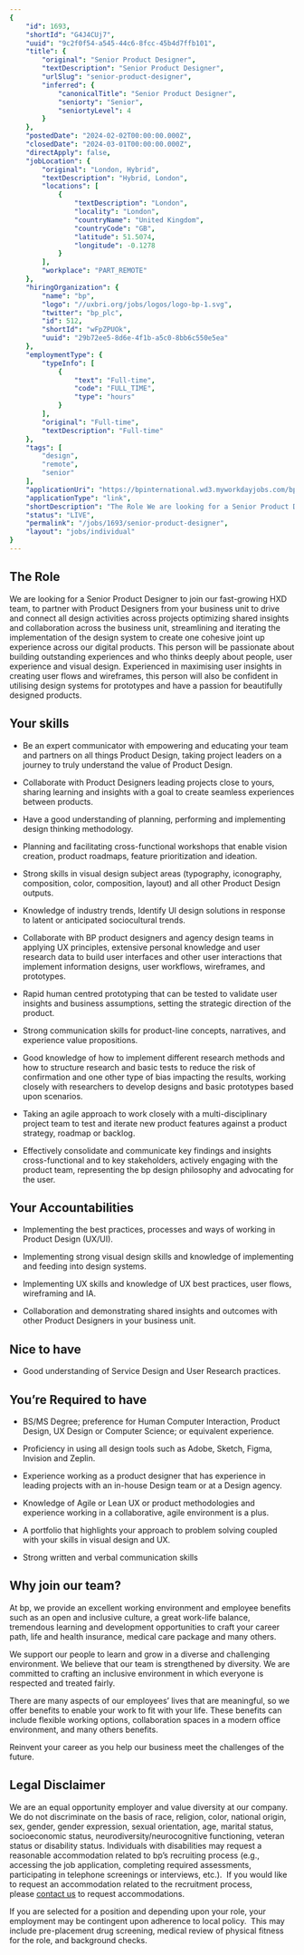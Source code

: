 ```yaml
---
{
	"id": 1693,
	"shortId": "G4J4CUj7",
	"uuid": "9c2f0f54-a545-44c6-8fcc-45b4d7ffb101",
	"title": {
		"original": "Senior Product Designer",
		"textDescription": "Senior Product Designer",
		"urlSlug": "senior-product-designer",
		"inferred": {
			"canonicalTitle": "Senior Product Designer",
			"seniorty": "Senior",
			"seniortyLevel": 4
		}
	},
	"postedDate": "2024-02-02T00:00:00.000Z",
	"closedDate": "2024-03-01T00:00:00.000Z",
	"directApply": false,
	"jobLocation": {
		"original": "London, Hybrid",
		"textDescription": "Hybrid, London",
		"locations": [
			{
				"textDescription": "London",
				"locality": "London",
				"countryName": "United Kingdom",
				"countryCode": "GB",
				"latitude": 51.5074,
				"longitude": -0.1278
			}
		],
		"workplace": "PART_REMOTE"
	},
	"hiringOrganization": {
		"name": "bp",
		"logo": "//uxbri.org/jobs/logos/logo-bp-1.svg",
		"twitter": "bp_plc",
		"id": 512,
		"shortId": "wFpZPUOk",
		"uuid": "29b72ee5-8d6e-4f1b-a5c0-8bb6c550e5ea"
	},
	"employmentType": {
		"typeInfo": [
			{
				"text": "Full-time",
				"code": "FULL_TIME",
				"type": "hours"
			}
		],
		"original": "Full-time",
		"textDescription": "Full-time"
	},
	"tags": [
		"design",
		"remote",
		"senior"
	],
	"applicationUri": "https://bpinternational.wd3.myworkdayjobs.com/bpCareers/job/United-Kingdom---London/Senior-Product-Designer_RQ074437-1/apply",
	"applicationType": "link",
	"shortDescription": "The Role We are looking for a Senior Product Designer to join our fast-growing- HXD team, to partner with Product Designers from your business unit to drive and connect all design activities across",
	"status": "LIVE",
	"permalink": "/jobs/1693/senior-product-designer",
	"layout": "jobs/individual"
}
---
```

<h2>The Role</h2><p>We are looking for a Senior Product Designer to join our fast-growing HXD team, to partner with Product Designers from your business unit to drive and connect all design activities across projects optimizing shared insights and collaboration across the business unit, streamlining and iterating the implementation of the design system to create one cohesive joint up experience across our digital products. This person will be passionate about building outstanding experiences and who thinks deeply about people, user experience and visual design. Experienced in maximising user insights in creating user flows and wireframes, this person will also be confident in utilising design systems for prototypes and have a passion for beautifully designed products.</p><h2>Your skills</h2><ul><li><p>Be an expert communicator with empowering and educating your team and partners on all things Product Design, taking project leaders on a journey to truly understand the value of Product Design.</p></li><li><p>Collaborate with Product Designers leading projects close to yours, sharing learning and insights with a goal to create seamless experiences between products.</p></li><li><p>Have a good understanding of planning, performing and implementing design thinking methodology.</p></li><li><p>Planning and facilitating cross-functional workshops that enable vision creation, product roadmaps, feature prioritization and ideation.</p></li><li><p>Strong skills in visual design subject areas (typography, iconography, composition, color, composition, layout) and all other Product Design outputs.</p></li><li><p>Knowledge of industry trends, Identify UI design solutions in response to latent or anticipated sociocultural trends.</p></li><li><p>Collaborate with BP product designers and agency design teams in applying UX principles, extensive personal knowledge and user research data to build user interfaces and other user interactions that implement information designs, user workflows, wireframes, and prototypes.</p></li><li><p>Rapid human centred prototyping that can be tested to validate user insights and business assumptions, setting the strategic direction of the product.</p></li><li><p>Strong communication skills for product-line concepts, narratives, and experience value propositions.</p></li><li><p>Good knowledge of how to implement different research methods and how to structure research and basic tests to reduce the risk of confirmation and one other type of bias impacting the results, working closely with researchers to develop designs and basic prototypes based upon scenarios.</p></li><li><p>Taking an agile approach to work closely with a multi-disciplinary project team to test and iterate new product features against a product strategy, roadmap or backlog.</p></li><li><p>Effectively consolidate and communicate key findings and insights cross-functional and to key stakeholders, actively engaging with the product team, representing the bp design philosophy and advocating for the user.</p></li></ul><h2>Your Accountabilities</h2><ul><li><p>Implementing the best practices, processes and ways of working in Product Design (UX/UI).</p></li><li><p>Implementing strong visual design skills and knowledge of implementing and feeding into design systems.</p></li><li><p>Implementing UX skills and knowledge of UX best practices, user flows, wireframing and IA.</p></li><li><p>Collaboration and demonstrating shared insights and outcomes with other Product Designers in your business unit.&nbsp;</p></li></ul><h2>Nice to have</h2><ul><li><p>Good understanding of Service Design and User Research practices.</p></li></ul><h2>You’re Required to have</h2><ul><li><p>BS/MS Degree; preference for Human Computer Interaction, Product Design, UX Design or Computer Science; or equivalent experience.</p></li><li><p>Proficiency in using all design tools such as Adobe, Sketch, Figma, Invision and Zeplin.</p></li><li><p>Experience working as a product designer that has experience in leading projects with an in-house Design team or at a Design agency.&nbsp;&nbsp;</p></li><li><p>Knowledge of Agile or Lean UX or product methodologies and experience working in a collaborative, agile environment is a plus.</p></li><li><p>A portfolio that highlights your approach to problem solving coupled with your skills in visual design and UX.</p></li><li><p>Strong written and verbal communication skills&nbsp;</p></li></ul><h2>Why join our team?&nbsp;</h2><p>At bp, we provide an excellent working environment and employee benefits such as an open and inclusive culture, a great work-life balance, tremendous learning and development opportunities to craft your career path, life and health insurance, medical care package and many others.</p><p>We support our people to learn and grow in a diverse and challenging environment. We believe that our team is strengthened by diversity. We are committed to crafting an inclusive environment in which everyone is respected and treated fairly.</p><p>There are many aspects of our employees’ lives that are meaningful, so we offer benefits to enable your work to fit with your life. These benefits can include flexible working options, collaboration spaces in a modern office environment, and many others benefits.</p><p>Reinvent your career as you help our business meet the challenges of the future.</p><h2>Legal Disclaimer</h2><p>We are an equal opportunity employer and value diversity at our company.&nbsp; We do not discriminate on the basis of race, religion, color, national origin, sex, gender, gender expression, sexual orientation, age, marital status, socioeconomic status, neurodiversity/neurocognitive functioning, veteran status or disability status.&nbsp;Individuals with disabilities may request a reasonable accommodation related to bp’s recruiting process (e.g., accessing the job application, completing required assessments, participating in telephone screenings or interviews, etc.).&nbsp; If you would like to request an accommodation related to the recruitment process, please&nbsp;<a target="_blank" rel="noopener noreferrer nofollow" href="https://eur03.safelinks.protection.outlook.com/?url=https:%2f%2fwww.bp.com%2fen%2fglobal%2fcorporate%2fcareers%2fcontact-us.html&amp;data=05%7c01%7cRichard.Scott%40uk.bp.com%7c4a2f3df2028341e860cb08db48008f2e%7cea80952ea47642d4aaf45457852b0f7e%7c0%7c0%7c638182939454995053%7cUnknown%7cTWFpbGZsb3d8eyJWIjoiMC4wLjAwMDAiLCJQIjoiV2luMzIiLCJBTiI6Ik1haWwiLCJXVCI6Mn0%3D%7c3000%7c%7c%7c&amp;sdata=%2fc5mxK1mQS2T25iw28YTOPXOr0Az1u0CnlSgJM6tB14%3D&amp;reserved=0">contact us</a>&nbsp;to request accommodations.</p><p>If you are selected for a position and depending upon your role, your employment may be contingent upon adherence to local policy.&nbsp; This may include pre-placement drug screening, medical review of physical fitness for the role, and background checks.</p>
